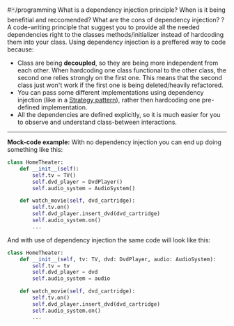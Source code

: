 #🃏/programming
What is a dependency injection principle? When is it being benefitial and reccomended? What are the cons of dependency injection?
?
A code-writing principle that suggest you to provide all the needed dependencies right to the classes methods/initializer instead of hardcoding them into your class. Using dependency injection is a preffered way to code because:
- Class are being **decoupled**, so they are being more independent from each other. When hardcoding one class functional to the other class, the second one relies strongly on the first one. This means that the second class just won't work if the first one is being deleted/heavily refactored.
- You can pass some different implementations using dependency injection (like in a [Strategy pattern](Design%20Patterns/Strategy%20pattern.md)), rather then hardcoding one pre-defined implementation.
- All the dependencies are defined explicitly, so it is much easier for you to observe and understand class-between interactions.
------------------------------------------------------------
**Mock-code example:**
With no dependency injection you can end up doing something like this:
```python
class HomeTheater:
	def __init__(self):
		self.tv = TV()
		self.dvd_player = DvdPlayer()
		self.audio_system = AudioSystem()

	def watch_movie(self, dvd_cartridge):
		self.tv.on()
		self.dvd_player.insert_dvd(dvd_cartridge)
		self.audio_system.on()
		...
```
And with use of dependency injection the same code will look like this:
```python
class HomeTheater:
	def __init__(self, tv: TV, dvd: DvdPlayer, audio: AudioSystem):
		self.tv = tv
		self.dvd_player = dvd
		self.audio_system = audio

	def watch_movie(self, dvd_cartridge):
		self.tv.on()
		self.dvd_player.insert_dvd(dvd_cartridge)
		self.audio_system.on()
		...
```

